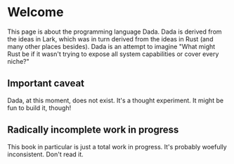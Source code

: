 # Welcome

This page is about the programming language Dada. Dada is derived from the ideas in Lark, which was in turn derived from the ideas in Rust (and many other places besides). Dada is an attempt to imagine "What might Rust be if it wasn't trying to expose all system capabilities or cover every niche?"

## Important caveat

Dada, at this moment, does not exist. It's a thought experiment. It might be fun to build it, though!

## Radically incomplete work in progress

This book in particular is just a total work in progress. It's probably woefully inconsistent. Don't read it.